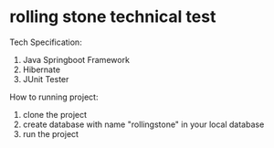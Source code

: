 # rolling stone technical test

Tech Specification:
1. Java Springboot Framework
2. Hibernate
3. JUnit Tester


How to running project:
1. clone the project
2. create database with name "rollingstone" in your local database
3. run the project
